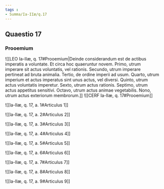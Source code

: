 ```yaml
---
tags : 
- Summa/Ia-IIæ/q.17
---
```


## Quaestio 17

### Prooemium

![[LEO Ia-IIæ, q. 17#Prooemium|Deinde considerandum est de actibus imperatis a voluntate. Et circa hoc quaeruntur novem. Primo, utrum imperare sit actus voluntatis, vel rationis. Secundo, utrum imperare pertineat ad bruta animalia. Tertio, de ordine imperii ad usum. Quarto, utrum imperium et actus imperatus sint unus actus, vel diversi. Quinto, utrum actus voluntatis imperetur. Sexto, utrum actus rationis. Septimo, utrum actus appetitus sensitivi. Octavo, utrum actus animae vegetabilis. Nono, utrum actus exteriorum membrorum.]]
![[CERF Ia-IIæ, q. 17#Prooemium]]

![[Ia-IIæ, q. 17, a. 1#Articulus 1]]

![[Ia-IIæ, q. 17, a. 2#Articulus 2]]

![[Ia-IIæ, q. 17, a. 3#Articulus 3]]

![[Ia-IIæ, q. 17, a. 4#Articulus 4]]

![[Ia-IIæ, q. 17, a. 5#Articulus 5]]

![[Ia-IIæ, q. 17, a. 6#Articulus 6]]

![[Ia-IIæ, q. 17, a. 7#Articulus 7]]

![[Ia-IIæ, q. 17, a. 8#Articulus 8]]

![[Ia-IIæ, q. 17, a. 9#Articulus 9]]


